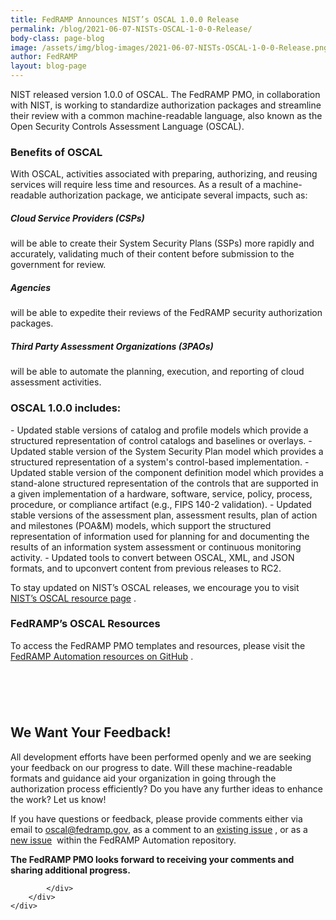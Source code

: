 ```yaml
---
title: FedRAMP Announces NIST’s OSCAL 1.0.0 Release
permalink: /blog/2021-06-07-NISTs-OSCAL-1-0-0-Release/
body-class: page-blog
image: /assets/img/blog-images/2021-06-07-NISTs-OSCAL-1-0-0-Release.png
author: FedRAMP
layout: blog-page
---
```

NIST released version 1.0.0 of OSCAL. The FedRAMP PMO, in collaboration with NIST, is working to standardize authorization packages and streamline their review with a common machine-readable language, also known as the Open Security Controls Assessment Language (OSCAL).

<H3>Benefits of OSCAL</h3>
With OSCAL, activities associated with preparing, authorizing, and reusing services will require less time and resources. As a result of a machine-readable authorization package, we anticipate several impacts, such as:



<section class="fedramp-page-container" >
	<div class="full-row grid-row padding-2">
		<div class="full-col tablet:grid-col-4 desktop:grid-col-2">
			<div class="person-img-container">
				<img class="training-img" src="{{site.baseurl}}/assets/img/partners-cloud.svg" alt="">
			</div>
		</div>
		<div class="full-col tablet:grid-col-8 desktop:grid-col-10 margin-top-4  tablet:margin-top-0">
			<h5 class="margin-top-0">Cloud Service Providers (CSPs)</h5>
			<p class="margin-top-0" style="margin-bottom: 0;">will be able to create their System Security Plans (SSPs) more rapidly and accurately, validating much of their content before submission to the government for review.</p>
				</div>
	</div><div class="full-row grid-row padding-2">
		<div class="full-col tablet:grid-col-4 desktop:grid-col-2">
			<div class="person-img-container">
				<img class="training-img" src="{{site.baseurl}}/assets/img/partners-agencies.svg" alt="">
			</div>
		</div>
		<div class="full-col tablet:grid-col-8 desktop:grid-col-10 margin-top-4 tablet:margin-top-0">
			<h5 class="margin-top-0">Agencies</h5>
			<p class="margin-top-0" style="margin-bottom: 0;">will be able to expedite their reviews of the FedRAMP security authorization packages.</p>
				</div>
	</div><div class="full-row grid-row padding-x-2">
		<div class="full-col tablet:grid-col-4 desktop:grid-col-2">
			<div class="person-img-container">
				<img class="training-img" src="{{site.baseurl}}/assets/img/partners-assessors.svg" alt="">
			</div>
		</div>
		<div class="full-col tablet:grid-col-8 desktop:grid-col-10 margin-top-4 tablet:margin-top-0">
			<h5 class="margin-top-0">Third Party Assessment Organizations (3PAOs)</h5>
			<p class="margin-top-0" style="margin-bottom: 0;">will be able to automate the planning, execution, and reporting of cloud assessment activities.</p>
				</div>
	</div>

</section>
							
					


<H3>OSCAL 1.0.0 includes:</h3>
- Updated stable versions of catalog and profile models which provide a structured representation of control catalogs and baselines or overlays.
- Updated stable version of the System Security Plan model which provides a structured representation of a system's control-based implementation.
- Updated stable version of the component definition model which provides a stand-alone structured representation of the controls that are supported in a given implementation of a hardware, software, service, policy, process, procedure, or compliance artifact (e.g., FIPS 140-2 validation).
- Updated stable versions of the assessment plan, assessment results, plan of action and milestones (POA&M) models, which support the structured representation of information used for planning for and documenting the results of an information system assessment or continuous monitoring activity.
- Updated tools to convert between OSCAL, XML, and JSON formats, and to upconvert content from previous releases to RC2.

To stay updated on NIST’s OSCAL releases, we encourage you to visit <a href="https://github.com/usnistgov/OSCAL/releases" target="_blank">NIST’s OSCAL resource page</a>&nbsp;<i class="fas fa-external-link-alt fa-sm"></i>.



<H3>FedRAMP’s OSCAL Resources</h3> 
To access the FedRAMP PMO templates and resources, please visit the <a href="https://github.com/GSA/fedramp-automation" target="_blank">FedRAMP Automation resources on GitHub</a> <i class="fas fa-external-link-alt fa-sm"></i>.



<section class="fedramp-page-container lightest-gray-bkg" style="margin-top:40px">
	<div class="grid-container " style="padding: 2rem 0" >
		<div class="full-row grid-row">
			<div class="full-col desktop:grid-col-12">
				<h2>We Want Your Feedback!</h2> 
<p>All development efforts have been performed openly and we are seeking your feedback on our progress to date. Will these machine-readable formats and guidance aid your organization in going through the authorization process efficiently? Do you have any further ideas to enhance the work? Let us know!</p>
<p>If you have questions or feedback, please provide comments either via email to <a href="mailto:oscal@fedramp.gov">oscal@fedramp.gov</a>, as a comment to an 
<a href="https://github.com/GSA/fedramp-automation/issues" target="_blank">existing issue</a>&nbsp;<i class="fas fa-external-link-alt fa-sm"></i>, or as a <a href="https://github.com/GSA/fedramp-automation/issues" target="_blank">new issue</a>&nbsp;<i class="fas fa-external-link-alt fa-sm"></i> within the FedRAMP Automation repository.</p>
<p><strong>The FedRAMP PMO looks forward to receiving your comments and sharing additional progress.</strong>
</p>


			</div>
		</div>
	</div>
</section>


